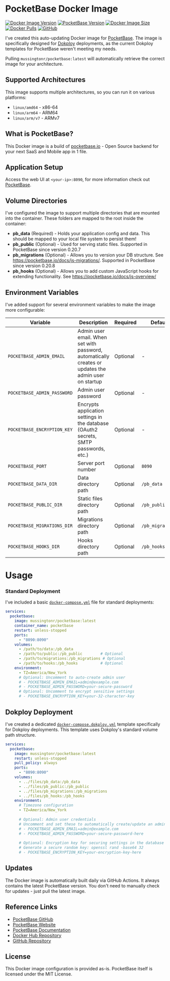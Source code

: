 
# PocketBase Docker Image

[![Docker Image Version](https://img.shields.io/docker/v/mussingtonr/pocketbase?sort=semver&label=version&style=for-the-badge&logo=docker&logoColor=white)](https://hub.docker.com/r/mussingtonr/pocketbase)
[![PocketBase Version](https://img.shields.io/github/v/release/pocketbase/pocketbase?label=pocketbase&style=for-the-badge&logo=pocketbase&logoColor=white)](https://github.com/pocketbase/pocketbase/releases)
[![Docker Image Size](https://img.shields.io/docker/image-size/mussingtonr/pocketbase/latest?label=image%20size&style=for-the-badge&logo=docker&logoColor=white)](https://hub.docker.com/r/mussingtonr/pocketbase)
[![Docker Pulls](https://img.shields.io/docker/pulls/mussingtonr/pocketbase?style=for-the-badge&logo=docker&logoColor=white)](https://hub.docker.com/r/mussingtonr/pocketbase)
[![GitHub](https://img.shields.io/github/license/mussingtonr/pocketbase-docker-dokploy-template?style=for-the-badge&logo=github&logoColor=white)](https://github.com/mussingtonr/pocketbase-docker-dokploy-template)

I've created this auto-updating Docker image for [PocketBase](https://pocketbase.io). The image is specifically designed for [Dokploy](https://dokploy.com) deployments, as the current Dokploy templates for PocketBase weren't meeting my needs.

Pulling `mussingtonr/pocketbase:latest` will automatically retrieve the correct image for your architecture.

## Supported Architectures

This image supports multiple architectures, so you can run it on various platforms:

- `linux/amd64` - x86-64 
- `linux/arm64` - ARM64
- `linux/arm/v7` - ARMv7

## What is PocketBase?

This Docker image is a build of [pocketbase.io](https://pocketbase.io) - Open Source backend for your next SaaS and Mobile app in 1 file.

## Application Setup

Access the web UI at `<your-ip>:8090`, for more information check out [PocketBase](https://pocketbase.io).

## Volume Directories

I've configured the image to support multiple directories that are mounted into the container. These folders are mapped to the root inside the container:

- **pb_data** (Required) - Holds your application config and data. This should be mapped to your local file system to persist them!
- **pb_public** (Optional) - Used for serving static files. Supported in PocketBase since version 0.20.7
- **pb_migrations** (Optional) - Allows you to version your DB structure. See https://pocketbase.io/docs/js-migrations/. Supported in PocketBase since version 0.20.8
- **pb_hooks** (Optional) - Allows you to add custom JavaScript hooks for extending functionality. See https://pocketbase.io/docs/js-overview/

## Environment Variables

I've added support for several environment variables to make the image more configurable:

| Variable | Description | Required | Default |
|----------|-------------|----------|---------|
| `POCKETBASE_ADMIN_EMAIL` | Admin user email. When set with password, automatically creates or updates the admin user on startup | Optional | - |
| `POCKETBASE_ADMIN_PASSWORD` | Admin user password | Optional | - |
| `POCKETBASE_ENCRYPTION_KEY` | Encrypts application settings in the database (OAuth2 secrets, SMTP passwords, etc.) | Optional | - |
| `POCKETBASE_PORT` | Server port number | Optional | `8090` |
| `POCKETBASE_DATA_DIR` | Data directory path | Optional | `/pb_data` |
| `POCKETBASE_PUBLIC_DIR` | Static files directory path | Optional | `/pb_public` |
| `POCKETBASE_MIGRATIONS_DIR` | Migrations directory path | Optional | `/pb_migrations` |
| `POCKETBASE_HOOKS_DIR` | Hooks directory path | Optional | `/pb_hooks` |

# Usage

### Standard Deployment

I've included a basic [`docker-compose.yml`](https://github.com/mussingtonr/pocketbase-docker-dokploy-template/blob/main/docker-compose.example.yml) file for standard deployments:

```yaml
services:
  pocketbase:
    image: mussingtonr/pocketbase:latest
    container_name: pocketbase
    restart: unless-stopped
    ports:
      - "8090:8090"
    volumes:
      - /path/to/data:/pb_data
      - /path/to/public:/pb_public        # Optional
      - /path/to/migrations:/pb_migrations # Optional
      - /path/to/hooks:/pb_hooks          # Optional
    environment:
      - TZ=America/New_York
      # Optional: Uncomment to auto-create admin user
      # - POCKETBASE_ADMIN_EMAIL=admin@example.com
      # - POCKETBASE_ADMIN_PASSWORD=your-secure-password
      # Optional: Uncomment to encrypt sensitive settings
      # - POCKETBASE_ENCRYPTION_KEY=your-32-character-key
```

## Dokploy Deployment

I've created a dedicated [`docker-compose.dokploy.yml`](https://github.com/mussingtonr/pocketbase-docker-dokploy-template/blob/main/docker-compose.dokploy.yml) template specifically for Dokploy deployments. This template uses Dokploy's standard volume path structure.

```yaml
services:
  pocketbase:
    image: mussingtonr/pocketbase:latest
    restart: unless-stopped
    pull_policy: always
    ports:
      - "8090:8090"
    volumes:
      - ../files/pb_data:/pb_data
      - ../files/pb_public:/pb_public
      - ../files/pb_migrations:/pb_migrations
      - ../files/pb_hooks:/pb_hooks
    environment:
      # Timezone configuration
      - TZ=America/New_York
      
      # Optional: Admin user credentials
      # Uncomment and set these to automatically create/update an admin user
      # - POCKETBASE_ADMIN_EMAIL=admin@example.com
      # - POCKETBASE_ADMIN_PASSWORD=your-secure-password-here
      
      # Optional: Encryption key for securing settings in the database
      # Generate a secure random key: openssl rand -base64 32
      # - POCKETBASE_ENCRYPTION_KEY=your-encryption-key-here
```

## Updates

The Docker image is automatically built daily via GitHub Actions. It always contains the latest PocketBase version. You don't need to manually check for updates - just pull the latest image.

## Reference Links

- [PocketBase GitHub](https://github.com/pocketbase/pocketbase)
- [PocketBase Website](https://pocketbase.io)
- [PocketBase Documentation](https://pocketbase.io/docs/)
- [Docker Hub Repository](https://hub.docker.com/r/mussingtonr/pocketbase)
- [GitHub Repository](https://github.com/mussingtonr/pocketbase-docker-dokploy-template)

## License

This Docker image configuration is provided as-is. PocketBase itself is licensed under the MIT License.
